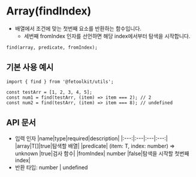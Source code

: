 # Array(findIndex)

- 배열에서 조건에 맞는 첫번째 요소를 반환하는 함수입니다.
  - 세번째 fromIndex 인자를 선언하면 해당 index에서부터 탐색을 시작합니다.

```tsx
find(array, predicate, fromIndex);
```

## 기본 사용 예시

```tsx
import { find } from '@fetoolkit/utils';

const testArr = [1, 2, 3, 4, 5];
const num1 = find(testArr, (item) => item === 2); // 2
const num2 = find(testArr, (item) => item === 8); // undefined
```

## API 문서

- 입력 인자
  |name|type|required|description|
  |:---:|:---|:---|:---:|
  |array|T[]|true|탐색할 배열|
  |predicate| (item: T, index: number) => unknown |true|검사 함수|
  |fromIndex| number |false|탐색을 시작할 첫번째 index|
- 반환 타입: number | undefined

